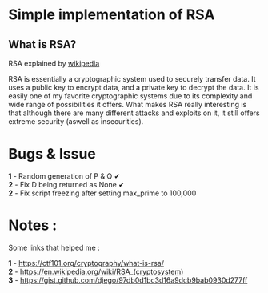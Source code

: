 # Simple implementation of RSA 

## What is RSA?
RSA explained by [wikipedia](https://en.wikipedia.org/wiki/RSA_(cryptosystem))


RSA is essentially a cryptographic system used to securely transfer data. It uses a public key to encrypt data, and a private key to decrypt the data. It is easily one of my favorite cryptographic systems due to its complexity and wide range of possibilities it offers. What makes RSA really interesting is that although there are many different attacks and exploits on it, it still offers extreme security (aswell as insecurities).

# Bugs & Issue 
**1** - Random generation of P & Q ✔\
**2** - Fix D being returned as None ✔\
**2** - Fix script freezing after setting max_prime to 100,000


# Notes : 
Some links that helped me :



**1** - https://ctf101.org/cryptography/what-is-rsa/ \
**2** - https://en.wikipedia.org/wiki/RSA_(cryptosystem) \
**3** - https://gist.github.com/djego/97db0d1bc3d16a9dcb9bab0930d277ff
